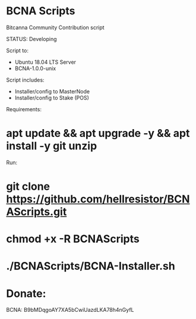 # BCNA Scripts
Bitcanna Community Contribution script

STATUS: Developing

Script to:
- Ubuntu 18.04 LTS Server
- BCNA-1.0.0-unix

Script includes:
- Installer/config to MasterNode
- Installer/config to Stake (POS)

Requirements:
# apt update && apt upgrade -y && apt install -y git unzip

Run:
# git clone https://github.com/hellresistor/BCNAScripts.git
# chmod +x -R BCNAScripts
# ./BCNAScripts/BCNA-Installer.sh

Donate:
=======
BCNA:  B9bMDqgoAY7XA5bCwiUazdLKA78h4nGyfL
